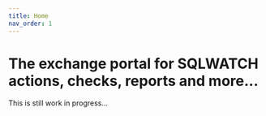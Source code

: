 ```yaml
---
title: Home
nav_order: 1
---
```


# The exchange portal for SQLWATCH actions, checks, reports and more...

This is still work in progress...
